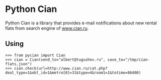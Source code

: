 # Python Cian

Python Cian is a library that provides e-mail notifications about new rental flats from search engine of www.cian.ru.

## Using
```
>>> from pycian import Cian
>>> cian = Cian(send_to="albert@tugushev.ru", save_to="/tmp/cian-flats.json")
>>> cian.check(url=http://www.cian.ru/cat.php?deal_type=1&obl_id=1&metro[0]=31&type=4&room1=1&totime=86400)
```
